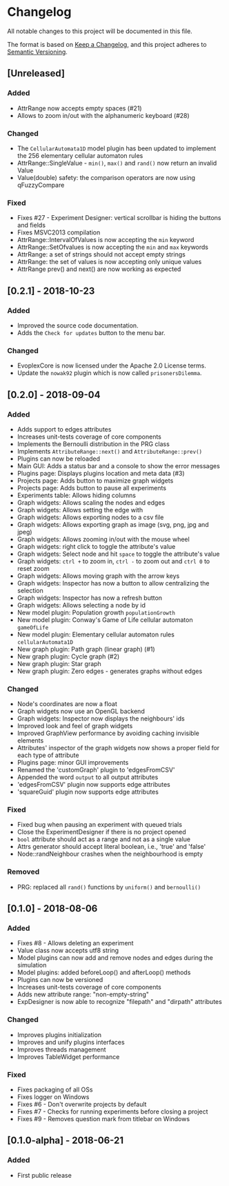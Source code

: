 # Changelog
All notable changes to this project will be documented in this file.

The format is based on [Keep a Changelog](https://keepachangelog.com/en/1.0.0/),
and this project adheres to [Semantic Versioning](https://semver.org/spec/v2.0.0.html).

## [Unreleased]
### Added
- AttrRange now accepts empty spaces (#21)
- Allows to zoom in/out with the alphanumeric keyboard (#28)

### Changed
- The `CellularAutomata1D` model plugin has been updated to implement the 256 elementary cellular automaton rules
- AttrRange::SingleValue - `min()`, `max()` and `rand()` now return an invalid Value
- Value(double) safety: the comparison operators are now using qFuzzyCompare

### Fixed
- Fixes #27 - Experiment Designer: vertical scrollbar is hiding the buttons and fields
- Fixes MSVC2013 compilation
- AttrRange::IntervalOfValues is now accepting the `min` keyword
- AttrRange::SetOfvalues is now accepting the `min` and `max` keywords
- AttrRange: a set of strings should not accept empty strings
- AttrRange: the set of values is now accepting only unique values
- AttrRange prev() and next() are now working as expected

## [0.2.1] - 2018-10-23
### Added
- Improved the source code documentation.
- Adds the `Check for updates` button to the menu bar.

### Changed
- EvoplexCore is now licensed under the Apache 2.0 License terms.
- Update the `nowak92` plugin which is now called `prisonersDilemma`.

## [0.2.0] - 2018-09-04
### Added
- Adds support to edges attributes
- Increases unit-tests coverage of core components
- Implements the Bernoulli distribution in the PRG class
- Implements `AttributeRange::next()` and `AttributeRange::prev()`
- Plugins can now be reloaded
- Main GUI: Adds a status bar and a console to show the error messages
- Plugins page: Displays plugins location and meta data (#3)
- Projects page: Adds button to maximize graph widgets
- Projects page: Adds button to pause all experiments
- Experiments table: Allows hiding columns
- Graph widgets: Allows scaling the nodes and edges
- Graph widgets: Allows setting the edge with
- Graph widgets: Allows exporting nodes to a csv file
- Graph widgets: Allows exporting graph as image (svg, png, jpg and jpeg)
- Graph widgets: Allows zooming in/out with the mouse wheel
- Graph widgets: right click to toggle the attribute's value
- Graph widgets: Select node and hit `space` to toggle the attribute's value
- Graph widgets: `ctrl +` to zoom in, `ctrl -` to zoom out and `ctrl 0` to reset zoom
- Graph widgets: Allows moving graph with the arrow keys
- Graph widgets: Inspector has now a button to allow centralizing the selection
- Graph widgets: Inspector has now a refresh button
- Graph widgets: Allows selecting a node by id
- New model plugin: Population growth `populationGrowth`
- New model plugin: Conway's Game of Life cellular automaton `gameOfLife`
- New model plugin: Elementary cellular automaton rules `cellularAutomata1D`
- New graph plugin: Path graph (linear graph) (#1)
- New graph plugin: Cycle graph (#2)
- New graph plugin: Star graph
- New graph plugin: Zero edges - generates graphs without edges

### Changed
- Node's coordinates are now a float
- Graph widgets now use an OpenGL backend
- Graph widgets: Inspector now displays the neighbours' ids
- Improved look and feel of graph widgets
- Improved GraphView performance by avoiding caching invisible elements
- Attributes' inspector of the graph widgets now shows a proper field for each type of attribute
- Plugins page: minor GUI improvements
- Renamed the 'customGraph' plugin to 'edgesFromCSV'
- Appended the word `output` to all output attributes
- 'edgesFromCSV' plugin now supports edge attributes
- 'squareGuid' plugin now supports edge attributes

### Fixed
- Fixed bug when pausing an experiment with queued trials
- Close the ExperimentDesigner if there is no project opened
- `bool` attribute should act as a range and not as a single value
- Attrs generator should accept literal boolean, i.e., 'true' and 'false'
- Node::randNeighbour crashes when the neighbourhood is empty

### Removed
- PRG: replaced all `rand()` functions by `uniform()` and `bernoulli()`

## [0.1.0] - 2018-08-06
### Added
- Fixes #8 - Allows deleting an experiment
- Value class now accepts utf8 string
- Model plugins can now add and remove nodes and edges during the simulation
- Model plugins: added beforeLoop() and afterLoop() methods
- Plugins can now be versioned
- Increases unit-tests coverage of core components
- Adds new attribute range: "non-empty-string"
- ExpDesigner is now able to recognize "filepath" and "dirpath" attributes

### Changed
- Improves plugins initialization
- Improves and unify plugins interfaces
- Improves threads management
- Improves TableWidget performance

### Fixed
- Fixes packaging of all OSs
- Fixes logger on Windows
- Fixes #6 - Don't overwrite projects by default
- Fixes #7 - Checks for running experiments before closing a project
- Fixes #9 - Removes question mark from titlebar on Windows

## [0.1.0-alpha] - 2018-06-21
### Added
- First public release
